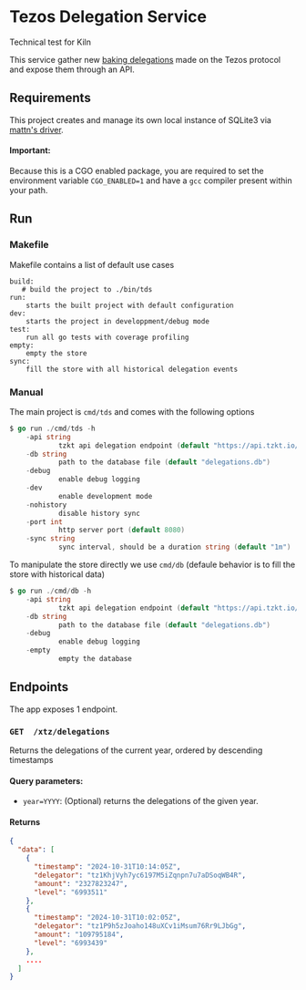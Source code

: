 # Tezos Delegation Service

Technical test for Kiln

This service gather new [baking delegations](https://opentezos.com/node-baking/baking/delegating) made on the Tezos protocol and expose them through an API.

## Requirements

This project creates and manage its own local instance of SQLite3 via [mattn's driver](https://github.com/mattn/go-sqlite3).

#### Important:

Because this is a CGO enabled package, you are required to set the environment variable `CGO_ENABLED=1` and have a `gcc` compiler present within your path.

## Run

### Makefile

Makefile contains a list of default use cases

```Make
build:
   # build the project to ./bin/tds
run:
    starts the built project with default configuration
dev:
    starts the project in developpment/debug mode
test:
    run all go tests with coverage profiling
empty:
    empty the store
sync:
    fill the store with all historical delegation events
```

### Manual

The main project is `cmd/tds` and comes with the following options

```go
$ go run ./cmd/tds -h
    -api string
            tzkt api delegation endpoint (default "https://api.tzkt.io/v1/operations/delegations")
    -db string
            path to the database file (default "delegations.db")
    -debug
            enable debug logging
    -dev
            enable development mode
    -nohistory
            disable history sync
    -port int
            http server port (default 8080)
    -sync string
            sync interval, should be a duration string (default "1m")
```

To manipulate the store directly we use `cmd/db` (defaule behavior is to fill the store with historical data)

```go
$ go run ./cmd/db -h
    -api string
            tzkt api delegation endpoint (default "https://api.tzkt.io/v1/operations/delegations")
    -db string
            path to the database file (default "delegations.db")
    -debug
            enable debug logging
    -empty
            empty the database
```

## Endpoints

The app exposes 1 endpoint.

### `GET  /xtz/delegations`

Returns the delegations of the current year, ordered by descending timestamps

#### Query parameters:

- `year=YYYY`: (Optional) returns the delegations of the given year.

#### Returns

```json
{
  "data": [
    {
      "timestamp": "2024-10-31T10:14:05Z",
      "delegator": "tz1KhjVyh7yc6197M5iZqnpn7u7aDSoqWB4R",
      "amount": "2327823247",
      "level": "6993511"
    },
    {
      "timestamp": "2024-10-31T10:02:05Z",
      "delegator": "tz1P9h5zJoaho148uXCv1iMsum76Rr9LJbGg",
      "amount": "109795184",
      "level": "6993439"
    },
    ....
  ]
}
```
